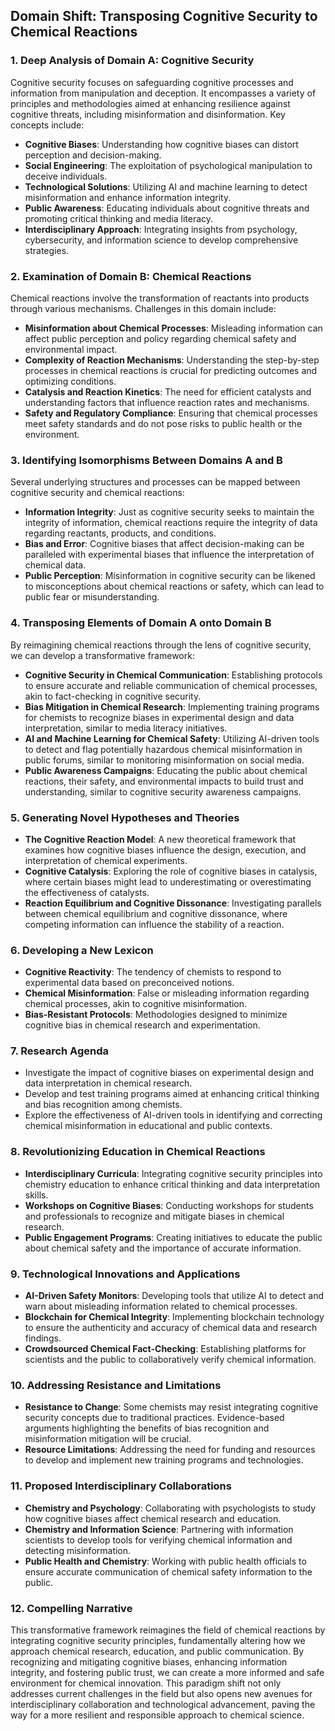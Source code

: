 ## Domain Shift: Transposing Cognitive Security to Chemical Reactions

### 1. Deep Analysis of Domain A: Cognitive Security
Cognitive security focuses on safeguarding cognitive processes and information from manipulation and deception. It encompasses a variety of principles and methodologies aimed at enhancing resilience against cognitive threats, including misinformation and disinformation. Key concepts include:

- **Cognitive Biases**: Understanding how cognitive biases can distort perception and decision-making.
- **Social Engineering**: The exploitation of psychological manipulation to deceive individuals.
- **Technological Solutions**: Utilizing AI and machine learning to detect misinformation and enhance information integrity.
- **Public Awareness**: Educating individuals about cognitive threats and promoting critical thinking and media literacy.
- **Interdisciplinary Approach**: Integrating insights from psychology, cybersecurity, and information science to develop comprehensive strategies.

### 2. Examination of Domain B: Chemical Reactions
Chemical reactions involve the transformation of reactants into products through various mechanisms. Challenges in this domain include:

- **Misinformation about Chemical Processes**: Misleading information can affect public perception and policy regarding chemical safety and environmental impact.
- **Complexity of Reaction Mechanisms**: Understanding the step-by-step processes in chemical reactions is crucial for predicting outcomes and optimizing conditions.
- **Catalysis and Reaction Kinetics**: The need for efficient catalysts and understanding factors that influence reaction rates and mechanisms.
- **Safety and Regulatory Compliance**: Ensuring that chemical processes meet safety standards and do not pose risks to public health or the environment.

### 3. Identifying Isomorphisms Between Domains A and B
Several underlying structures and processes can be mapped between cognitive security and chemical reactions:

- **Information Integrity**: Just as cognitive security seeks to maintain the integrity of information, chemical reactions require the integrity of data regarding reactants, products, and conditions.
- **Bias and Error**: Cognitive biases that affect decision-making can be paralleled with experimental biases that influence the interpretation of chemical data.
- **Public Perception**: Misinformation in cognitive security can be likened to misconceptions about chemical reactions or safety, which can lead to public fear or misunderstanding.

### 4. Transposing Elements of Domain A onto Domain B
By reimagining chemical reactions through the lens of cognitive security, we can develop a transformative framework:

- **Cognitive Security in Chemical Communication**: Establishing protocols to ensure accurate and reliable communication of chemical processes, akin to fact-checking in cognitive security.
- **Bias Mitigation in Chemical Research**: Implementing training programs for chemists to recognize biases in experimental design and data interpretation, similar to media literacy initiatives.
- **AI and Machine Learning for Chemical Safety**: Utilizing AI-driven tools to detect and flag potentially hazardous chemical misinformation in public forums, similar to monitoring misinformation on social media.
- **Public Awareness Campaigns**: Educating the public about chemical reactions, their safety, and environmental impacts to build trust and understanding, similar to cognitive security awareness campaigns.

### 5. Generating Novel Hypotheses and Theories
- **The Cognitive Reaction Model**: A new theoretical framework that examines how cognitive biases influence the design, execution, and interpretation of chemical experiments.
- **Cognitive Catalysis**: Exploring the role of cognitive biases in catalysis, where certain biases might lead to underestimating or overestimating the effectiveness of catalysts.
- **Reaction Equilibrium and Cognitive Dissonance**: Investigating parallels between chemical equilibrium and cognitive dissonance, where competing information can influence the stability of a reaction.

### 6. Developing a New Lexicon
- **Cognitive Reactivity**: The tendency of chemists to respond to experimental data based on preconceived notions.
- **Chemical Misinformation**: False or misleading information regarding chemical processes, akin to cognitive misinformation.
- **Bias-Resistant Protocols**: Methodologies designed to minimize cognitive bias in chemical research and experimentation.

### 7. Research Agenda
- Investigate the impact of cognitive biases on experimental design and data interpretation in chemical research.
- Develop and test training programs aimed at enhancing critical thinking and bias recognition among chemists.
- Explore the effectiveness of AI-driven tools in identifying and correcting chemical misinformation in educational and public contexts.

### 8. Revolutionizing Education in Chemical Reactions
- **Interdisciplinary Curricula**: Integrating cognitive security principles into chemistry education to enhance critical thinking and data interpretation skills.
- **Workshops on Cognitive Biases**: Conducting workshops for students and professionals to recognize and mitigate biases in chemical research.
- **Public Engagement Programs**: Creating initiatives to educate the public about chemical safety and the importance of accurate information.

### 9. Technological Innovations and Applications
- **AI-Driven Safety Monitors**: Developing tools that utilize AI to detect and warn about misleading information related to chemical processes.
- **Blockchain for Chemical Integrity**: Implementing blockchain technology to ensure the authenticity and accuracy of chemical data and research findings.
- **Crowdsourced Chemical Fact-Checking**: Establishing platforms for scientists and the public to collaboratively verify chemical information.

### 10. Addressing Resistance and Limitations
- **Resistance to Change**: Some chemists may resist integrating cognitive security concepts due to traditional practices. Evidence-based arguments highlighting the benefits of bias recognition and misinformation mitigation will be crucial.
- **Resource Limitations**: Addressing the need for funding and resources to develop and implement new training programs and technologies.

### 11. Proposed Interdisciplinary Collaborations
- **Chemistry and Psychology**: Collaborating with psychologists to study how cognitive biases affect chemical research and education.
- **Chemistry and Information Science**: Partnering with information scientists to develop tools for verifying chemical information and detecting misinformation.
- **Public Health and Chemistry**: Working with public health officials to ensure accurate communication of chemical safety information to the public.

### 12. Compelling Narrative
This transformative framework reimagines the field of chemical reactions by integrating cognitive security principles, fundamentally altering how we approach chemical research, education, and public communication. By recognizing and mitigating cognitive biases, enhancing information integrity, and fostering public trust, we can create a more informed and safe environment for chemical innovation. This paradigm shift not only addresses current challenges in the field but also opens new avenues for interdisciplinary collaboration and technological advancement, paving the way for a more resilient and responsible approach to chemical science.